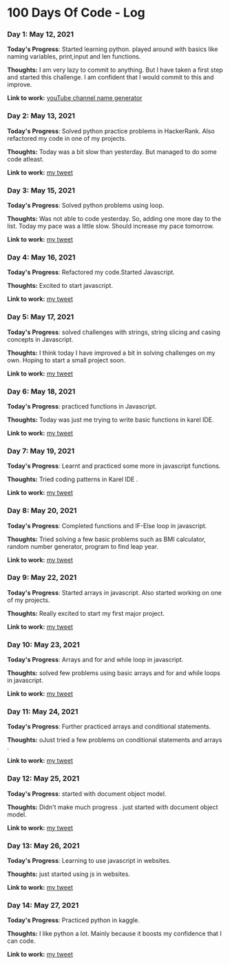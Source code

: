 # 100 Days Of Code - Log

### Day 1: May 12, 2021


**Today's Progress**: Started learning python. played around with basics like naming variables, print,input and len functions.

**Thoughts:** I am very lazy to commit to anything. But I have taken a first step and started this challenge. I am confident that I would commit to this and improve.

**Link to work:** [youTube channel name generator](https://github.com/Akshara604/youTubeChannelNameGenerator)

### Day 2: May 13, 2021


**Today's Progress**: Solved python practice problems in HackerRank. Also refactored my code in one of my projects.

**Thoughts:** Today was a bit slow than yesterday. But managed to do some code atleast.

**Link to work:** [my tweet](https://twitter.com/Ironman08032722/status/1392873186341974020)

### Day 3: May 15, 2021


**Today's Progress**: Solved python problems using loop.

**Thoughts:** Was not able to code yesterday. So, adding one more day to the list. Today my pace was a little slow. Should increase my pace tomorrow.

**Link to work:** [my tweet](https://twitter.com/Ironman08032722/status/1393592149535379456)

### Day 4: May 16, 2021


**Today's Progress**: Refactored my code.Started Javascript.

**Thoughts:** Excited to start javascript.

**Link to work:** [my tweet](https://twitter.com/Ironman08032722/status/1393969165904465921)

### Day 5: May 17, 2021


**Today's Progress**: solved challenges with strings, string slicing and casing concepts in Javascript.

**Thoughts:** I think today I have improved a bit in solving challenges on my own. Hoping to start a small project soon.

**Link to work:** [my tweet](https://twitter.com/Ironman08032722/status/1394296989060243458)

### Day 6: May 18, 2021


**Today's Progress**: practiced functions in Javascript.

**Thoughts:** Today was just me trying to write basic functions in karel IDE.

**Link to work:** [my tweet](https://twitter.com/Ironman08032722/status/1394691894089707522)

### Day 7: May 19, 2021


**Today's Progress**: Learnt and practiced some more in javascript functions.

**Thoughts:** Tried coding patterns in Karel IDE .

**Link to work:** [my tweet](https://twitter.com/Ironman08032722/status/1395039743008669704)

### Day 8: May 20, 2021


**Today's Progress**: Completed functions and IF-Else loop in javascript.

**Thoughts:** Tried solving a few basic problems such as BMI calculator, random number generator, program to find leap year.

**Link to work:** [my tweet](https://twitter.com/Ironman08032722/status/1395394667949170689)

### Day 9: May 22, 2021


**Today's Progress**: Started arrays in javascript. Also started working on one of my projects.

**Thoughts:** Really excited to start my first major project.

**Link to work:** [my tweet](https://twitter.com/Ironman08032722/status/1396119125475266563)

### Day 10: May 23, 2021


**Today's Progress**: Arrays and for and while loop in javascript.

**Thoughts:** solved few problems using basic arrays and for and while loops in javascript.

**Link to work:** [my tweet](https://twitter.com/Ironman08032722/status/1396482743119142913)

### Day 11: May 24, 2021


**Today's Progress**: Further practiced arrays and conditional statements.

**Thoughts:** oJust tried a few problems on conditional statements and arrays .

**Link to work:** [my tweet](https://twitter.com/Ironman08032722/status/1396854582320369667)

### Day 12: May 25, 2021


**Today's Progress**: started with document object model.

**Thoughts:** Didn't make much progress . just started with document object model.

**Link to work:** [my tweet](https://twitter.com/Ironman08032722/status/1397209195536130062)

### Day 13: May 26, 2021


**Today's Progress**: Learning to use javascript in websites.

**Thoughts:** just started using js in websites.

**Link to work:** [my tweet](https://twitter.com/Ironman08032722/status/1397567835258294277)

### Day 14: May 27, 2021


**Today's Progress**: Practiced python in kaggle.

**Thoughts:** I like python a lot. Mainly because it boosts my confidence that I can code.

**Link to work:** [my tweet](https://twitter.com/Ironman08032722/status/1397939040633061379)

